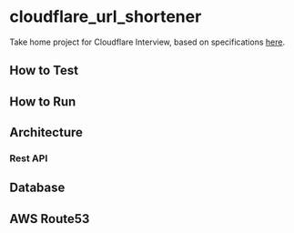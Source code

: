 # cloudflare_url_shortener
Take home project for Cloudflare Interview, based on specifications [here](SPECIFICATIONS.md).

## How to Test

## How to Run

## Architecture
### Rest API

## Database

## AWS Route53

